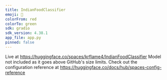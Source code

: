 ```yaml
---
title: IndianFoodClassifier
emoji: 🏢
colorFrom: red
colorTo: green
sdk: gradio
sdk_version: 4.38.1
app_file: app.py
pinned: false
---
```

Live at https://huggingface.co/spaces/krflame4/IndianFoodClassifier
Model not included as it goes above GitHub's size limits.
Check out the configuration reference at https://huggingface.co/docs/hub/spaces-config-reference
